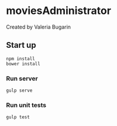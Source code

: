 # moviesAdministrator
Created by Valeria Bugarin

## Start up
```
npm install
bower install
```

### Run server 
```
gulp serve
```

### Run unit tests
```
gulp test
```
